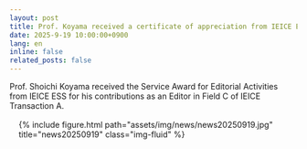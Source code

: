 ```yaml
---
layout: post
title: Prof. Koyama received a certificate of appreciation from IEICE ESS 🎊
date: 2025-9-19 10:00:00+0900
lang: en
inline: false
related_posts: false
---
```


Prof. Shoichi Koyama received the Service Award for Editorial Activities from IEICE ESS for his contributions as an Editor in Field C of IEICE Transaction A.

<div style="margin: 1rem;">
<div class="row">
    <div class="col-sm mt-3 mt-md-0">
    {% include figure.html path="assets/img/news/news20250919.jpg" title="news20250919" class="img-fluid" %}
    </div>
</div>
</div>
